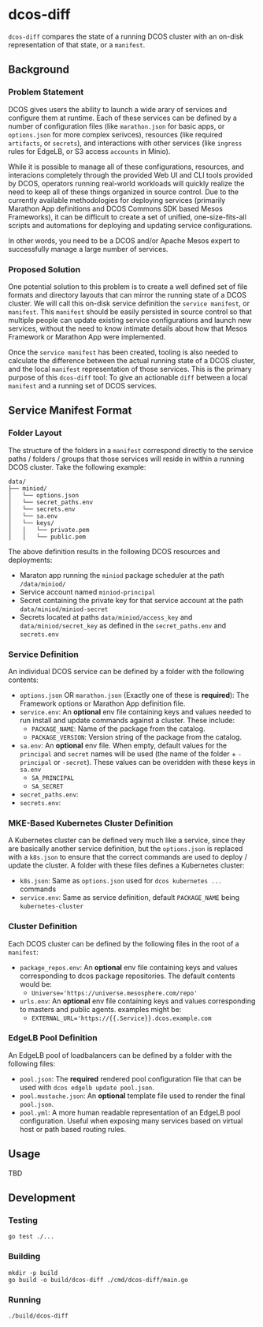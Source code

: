 # dcos-diff

`dcos-diff` compares the state of a running DCOS cluster with an on-disk representation of that state, or a `manifest`.

## Background

### Problem Statement

DCOS gives users the ability to launch a wide arary of services and configure them at runtime. Each of these services can be defined by a number of configuration files (like `marathon.json` for basic apps, or `options.json` for more complex serivces), resources (like required `artifacts`, or `secrets`), and interactions with other services (like `ingress` rules for EdgeLB, or S3 access `accounts` in Minio).

While it is possible to manage all of these configurations, resources, and interacions completely through the provided Web UI and CLI tools provided by DCOS, operators running real-world workloads will quickly realize the need to keep all of these things organized in source control. Due to the currently available methodologies for deploying services (primarily Marathon App definitions and DCOS Commons SDK based Mesos Frameworks), it can be difficult to create a set of unified, one-size-fits-all scripts and automations for deploying and updating service configurations.

In other words, you need to be a DCOS and/or Apache Mesos expert to successfully manage a large number of services.

### Proposed Solution

One potential solution to this problem is to create a well defined set of file formats and directory layouts that can mirror the running state of a DCOS cluster. We will call this on-disk service definition the `service manifest`, or `manifest`. This `manifest` should be easily persisted in source control so that multiple people can update existing service configurations and launch new services, without the need to know intimate details about how that Mesos Framework or Marathon App were implemented.

Once the `service manifest` has been created, tooling is also needed to calculate the difference between the actual running state of a DCOS cluster, and the local `manifest` representation of those services. This is the primary purpose of this `dcos-diff` tool: To give an actionable `diff` between a local `manifest` and a running set of DCOS services.

## Service Manifest Format

### Folder Layout

The structure of the folders in a `manifest` correspond directly to the service paths / folders / groups that those services will reside in within a running DCOS cluster. Take the following example:

```
data/
├── miniod/
│   └── options.json
│   └── secret_paths.env
│   └── secrets.env
│   └── sa.env
│   └── keys/
│   │   └── private.pem
│   │   └── public.pem
```

The above definition results in the following DCOS resources and deployments:

* Maraton app running the `miniod` package scheduler at the path `/data/miniod/`
* Service account named `miniod-principal`
* Secret containing the private key for that service account at the path `data/miniod/miniod-secret`
* Secrets located at paths `data/miniod/access_key` and `data/miniod/secret_key` as defined in the `secret_paths.env` and `secrets.env`

### Service Definition

An individual DCOS service can be defined by a folder with the following contents:

* `options.json` OR `marathon.json` (Exactly one of these is **required**): The Framework options or Marathon App definition file.
* `service.env`: An **optional** env file containing keys and values needed to run install and update commands against a cluster. These include:
  * `PACKAGE_NAME`: Name of the package from the catalog.
  * `PACKAGE_VERSION`: Version string of the package from the catalog.
* `sa.env`: An **optional** env file. When empty, default values for the `principal` and `secret` names will be used (the name of the folder + `-principal` or `-secret`). These values can be overidden with these keys in `sa.env`
  * `SA_PRINCIPAL`
  * `SA_SECRET`
* `secret_paths.env`:
* `secrets.env`:

### MKE-Based Kubernetes Cluster Definition

A Kubernetes cluster can be defined very much like a service, since they are basically another service definition, but the `options.json` is replaced with a `k8s.json` to ensure that the correct commands are used to deploy / update the cluster. A folder with these files defines a Kubernetes cluster:

* `k8s.json`: Same as `options.json` used for `dcos kubernetes ...` commands
* `service.env`: Same as service definition, default `PACKAGE_NAME` being `kubernetes-cluster`

### Cluster Definition

Each DCOS cluster can be defined by the following files in the root of a `manifest`:

* `package_repos.env`: An **optional** env file containing keys and values corresponding to dcos package repositories. The default contents would be:
  * `Universe='https://universe.mesosphere.com/repo'`
* `urls.env`: An **optional** env file containing keys and values corresponding to masters and public agents. examples might be:
  * `EXTERNAL_URL='https://{{.Service}}.dcos.example.com`

### EdgeLB Pool Definition

An EdgeLB pool of loadbalancers can be defined by a folder with the following files:

* `pool.json`: The **required** rendered pool configuration file that can be used with `dcos edgelb update pool.json`.
* `pool.mustache.json`: An **optional** template file used to render the final `pool.json`.
* `pool.yml`: A more human readable representation of an EdgeLB pool configuration. Useful when exposing many services based on virtual host or path based routing rules.

## Usage

TBD

## Development

### Testing

```
go test ./...
```

### Building

```
mkdir -p build
go build -o build/dcos-diff ./cmd/dcos-diff/main.go
```

### Running

```
./build/dcos-diff
```